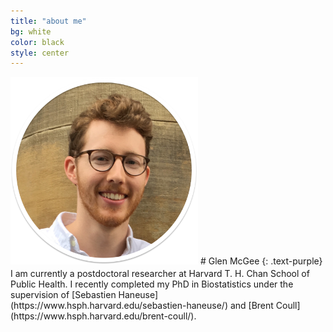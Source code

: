 ```yaml
---
title: "about me"
bg: white
color: black
style: center
---
```



<div class="container">
  <div class="row">
    <div class="col-md-6">
      <img src="img/headshot1sh.png" height="300px" width="300px">
      # Glen McGee
      {: .text-purple}
      <span class="fa-stack subtlecircle" style="font-size:25px; background:white">
        <i class="fa fa-circle fa-stack-2x text-white"></i>
        <a href="mailto:glen_mcgee@hsph.harvard.edu"><i class="fa fa-envelope fa-stack-1x text-black"></i></a>
      </span>
      <span class="fa-stack subtlecircle" style="font-size:25px; background:white">
        <i class="fa fa-circle fa-stack-2x text-white"></i>
        <a href="https://github.com/glenmcgee"><i class="fa fa-github fa-stack-1x text-black"></i></a>
      </span>
      <span class="fa-stack subtlecircle" style="font-size:25px; background:white">
        <i class="fa fa-circle fa-stack-2x text-white"></i>
        <a href="https://scholar.google.com/citations?user=Fe524GEAAAAJ&hl=en&oi=ao"><i class="fa fa-graduation-cap fa-stack-1x text-black"></i></a>
      </span>
    </div>
    <div class="col-md-6"> 
      I am currently a postdoctoral researcher at Harvard T. H. Chan School of Public Health. I recently completed my PhD in Biostatistics under the supervision of [Sebastien Haneuse](https://www.hsph.harvard.edu/sebastien-haneuse/) and [Brent Coull](https://www.hsph.harvard.edu/brent-coull/).
    </div>
  </div><!-- row -->
</div> <!-- /container -->


 





<!--<span id="forkongithub">
  <a href="{{ site.source_link }}" class="bg-black">
    Fork me on GitHub
  </a>
</span>-->
